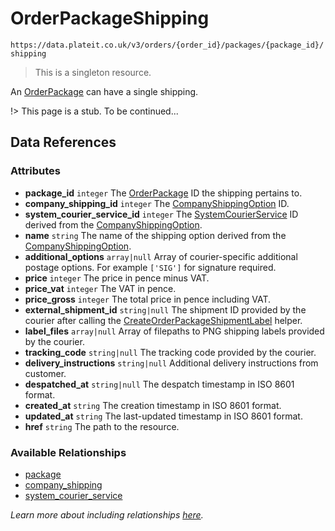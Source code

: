 # OrderPackageShipping

`https://data.plateit.co.uk/v3/orders/{order_id}/packages/{package_id}/shipping`

> This is a singleton resource.

An [OrderPackage](/objects/order-package.md) can have a single shipping.

!> This page is a stub. To be continued...

## Data References

### Attributes

* **package_id** `integer` The [OrderPackage](/objects/order-package-plate.md) ID the shipping pertains to.
* **company_shipping_id** `integer` The [CompanyShippingOption](/objects/company-shipping-option.md) ID.
* **system_courier_service_id** `integer` The [SystemCourierService](/objects/system-courier-service.md) ID derived from the [CompanyShippingOption](/objects/company-shipping-option.md).
* **name** `string` The name of the shipping option derived from the [CompanyShippingOption](/objects/company-shipping-option.md).
* **additional_options** `array|null` Array of courier-specific additional postage options. For example `['SIG']` for signature required.
* **price** `integer` The price in pence minus VAT.
* **price_vat** `integer` The VAT in pence.
* **price_gross** `integer` The total price in pence including VAT.
* **external_shipment_id** `string|null` The shipment ID provided by the courier after calling the [CreateOrderPackageShipmentLabel](/helpers/create-order-package-shipment-label.md) helper.
* **label_files** `array|null` Array of filepaths to PNG shipping labels provided by the courier.
* **tracking_code** `string|null` The tracking code provided by the courier.
* **delivery_instructions** `string|null` Additional delivery instructions from customer.
* **despatched_at** `string|null` The despatch timestamp in ISO 8601 format.
* **created_at** `string` The creation timestamp in ISO 8601 format.
* **updated_at** `string` The last-updated timestamp in ISO 8601 format.
* **href** `string` The path to the resource.

### Available Relationships

* [package](/objects/order-package.md)
* [company_shipping](/objects/company-shipping.md)
* [system_courier_service](/objects/system-courier-service.md)

*Learn more about including relationships [here](fundamentals/conventions.md#including-relationships).*